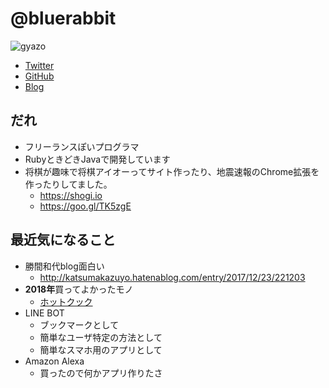 # @bluerabbit

![gyazo](https://user-images.githubusercontent.com/45971/34971924-59a3b73c-fac1-11e7-88a5-18dd13768bcd.png)

- [Twitter](https://twitter.com/bluerabbit777jp)
- [GitHub](https://github.com/bluerabbit)
- [Blog](http://bluerabbit.hatenablog.com/)

## だれ

- フリーランスぽいプログラマ
- RubyときどきJavaで開発しています
- 将棋が趣味で将棋アイオーってサイト作ったり、地震速報のChrome拡張を作ったりしてました。
  - https://shogi.io
  - https://goo.gl/TK5zgE

## 最近気になること

- 勝間和代blog面白い
  - http://katsumakazuyo.hatenablog.com/entry/2017/12/23/221203
- **2018年**買ってよかったモノ
    - [ホットクック](http://www.sharp.co.jp/hotcook/)
- LINE BOT
    - ブックマークとして
    - 簡単なユーザ特定の方法として
    - 簡単なスマホ用のアプリとして
- Amazon Alexa
    - 買ったので何かアプリ作りたさ
